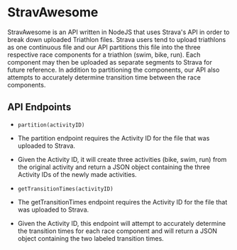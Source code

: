 # StravAwesome
StravAwesome is an API written in NodeJS that uses Strava's API in order to break down uploaded Triathlon files.
Strava users tend to upload triathlons as one continuous file and our API partitions this file into the three 
respective race components for a triathlon (swim, bike, run). Each component may then be uploaded as separate 
segments to Strava for future reference. In addition to partitioning the components, our API also attempts to 
accurately determine transition time between the race components.

## API Endpoints
* `partition(activityID)`
 * The partition endpoint requires the Activity ID for the file that was uploaded to Strava.
 * Given the Activity ID, it will create three activities (bike, swim, run) from the original activity and 
return a JSON object containing the three Activity IDs of the newly made activities.

* `getTransitionTimes(activityID)`
 * The getTransitionTimes endpoint requires the Activity ID for the file that was uploaded to Strava.
 * Given the Activity ID, this endpoint will attempt to accurately determine the transition times for each race component and will return a JSON object containing the two labeled transition times.
